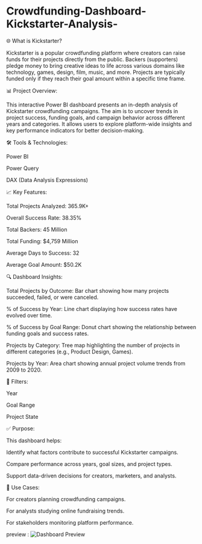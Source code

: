 # Crowdfunding-Dashboard-Kickstarter-Analysis-

🌐 What is Kickstarter?

Kickstarter is a popular crowdfunding platform where creators can raise funds for their projects directly from the public. Backers (supporters) pledge money to bring creative ideas to life across various domains like technology, games, design, film, music, and more. Projects are typically funded only if they reach their goal amount within a specific time frame.

📊 Project Overview:

This interactive Power BI dashboard presents an in-depth analysis of Kickstarter crowdfunding campaigns. The aim is to uncover trends in project success, funding goals, and campaign behavior across different years and categories. It allows users to explore platform-wide insights and key performance indicators for better decision-making.

🛠️ Tools & Technologies:

Power BI

Power Query


DAX (Data Analysis Expressions)

📈 Key Features:

Total Projects Analyzed: 365.9K+

Overall Success Rate: 38.35%

Total Backers: 45 Million

Total Funding: $4,759 Million

Average Days to Success: 32

Average Goal Amount: $50.2K

🔍 Dashboard Insights:

Total Projects by Outcome: Bar chart showing how many projects succeeded, failed, or were canceled.

% of Success by Year: Line chart displaying how success rates have evolved over time.

% of Success by Goal Range: Donut chart showing the relationship between funding goals and success rates.

Projects by Category: Tree map highlighting the number of projects in different categories (e.g., Product Design, Games).

Projects by Year: Area chart showing annual project volume trends from 2009 to 2020.

🧩 Filters:

Year

Goal Range

Project State

✅ Purpose:

This dashboard helps:

Identify what factors contribute to successful Kickstarter campaigns.

Compare performance across years, goal sizes, and project types.

Support data-driven decisions for creators, marketers, and analysts.

📎 Use Cases:

For creators planning crowdfunding campaigns.

For analysts studying online fundraising trends.

For stakeholders monitoring platform performance.

preview : ![Dashboard Preview]()
